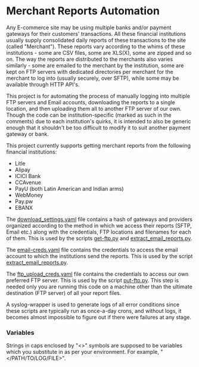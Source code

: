 # Merchant Reports Automation

Any E-commerce site may be using multiple banks and/or payment gateways for their customers' transactions. All these financial institutions usually supply consolidated daily reports of these transactions to the site (called "Merchant"). These reports vary according to the whims of these institutions - some are CSV files, some are XLS(X), some are zipped and so on. The way the reports are distributed to the merchants also varies similarly - some are emailed to the merchant by the institution, some are kept on FTP servers with dedicated directories per merchant for the merchant to log into (usually securely, over SFTP), while some may be available through HTTP API's.

This project is for automating the process of manually logging into multiple FTP servers and Email accounts, downloading the reports to a single location, and then uploading them all to another FTP server of our own. Though the code can be institution-specific (marked as such in the comments) due to each institution's quirks, it is intended to also be generic enough that it shouldn't be too difficult to modify it to suit another payment gateway or bank.

This project currently supports getting merchant reports from the following financial institutions:
+ Litle
+ Alipay
+ ICICI Bank
+ CCAvenue
+ PayU (both Latin American and Indian arms)
+ WebMoney
+ Pay.pw
+ EBANX

The [download_settings.yaml](https://github.com/devsdd/MerchantReports/blob/master/download_settings.yaml) file contains a hash of gateways and providers organized according to the method in which we access their reports (SFTP, Email etc.) along with the credentials, FTP locations and filenames for each of them. This is used by the scripts [get-ftp.py](https://github.com/devsdd/MerchantReports/blob/master/get-ftp.py) and [extract_email_reports.py](https://github.com/devsdd/MerchantReports/blob/master/extract_email_reports.py).

The [email-creds.yaml](https://github.com/devsdd/MerchantReports/blob/master/email-creds.yaml) file contains the credentials to access the email account to which the institutions send the reports. This is used by the script [extract_email_reports.py](https://github.com/devsdd/MerchantReports/blob/master/extract_email_reports.py).

The [ftp_upload_creds.yaml](https://github.com/devsdd/MerchantReports/blob/master/ftp_upload_creds.yaml) file contains the credentials to access our own preferred FTP server. This is used by the script [put-ftp.py](https://github.com/devsdd/MerchantReports/blob/master/put-ftp.py). This step is needed only you are running this code on a machine other than the ultimate destination (FTP server) of all your report files.

A syslog-wrapper is used to generate logs of all error conditions since these scripts are typically run as once-a-day crons, and without logs, it becomes almost impossible to figure out if there were failures at any stage.

### Variables

Strings in caps enclosed by "<>" symbols are supposed to be variables which you substitute in as per your environment. For example, "</PATH/TO/LOG/FILE>".
